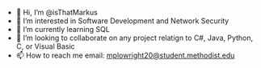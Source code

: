 - 👋 Hi, I’m @isThatMarkus
- 👀 I’m interested in Software Development and Network Security 
- 🌱 I’m currently learning SQL
- 💞️ I’m looking to collaborate on any project relatign to C#, Java, Python, C, or Visual Basic
- 📫 How to reach me email: mplowright20@student.methodist.edu

<!---
Markplowwright/Markplowwright is a ✨ special ✨ repository because its `README.md` (this file) appears on your GitHub profile.
You can click the Preview link to take a look at your changes.
--->
